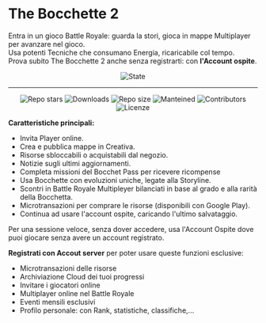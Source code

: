 # The Bocchette 2

Entra in un gioco Battle Royale: guarda la stori, gioca in mappe Multiplayer per avanzare nel gioco.<br>
Usa potenti Tecniche che consumano Energia, ricaricabile col tempo.<br>
Prova subito The Bocchette 2 anche senza registrarti: con **l'Account ospite**.

<div align="center">

  ![State](https://img.shields.io/badge/State%3A-Making-white)
</div>
<hr>
<div align="center">

  ![Repo stars](https://img.shields.io/github/stars/Croc-Prog-github/The-Bocchette-2)
  ![Downloads](https://img.shields.io/github/downloads/NOME_UTENTE/NOME_REPO/total)
  ![Repo size](https://img.shields.io/github/repo-size/Croc-Prog-github/The-Bocchette-2)
  ![Manteined](https://img.shields.io/badge/Aggiornamenti-SI!-green)
  ![Contributors](https://img.shields.io/github/contributors/Croc-Prog-github/The-Bocchette-2)
  ![Licenze](https://img.shields.io/badge/licenze-MIT-blue?link=https%3A%2F%2Fgithub.com%2FCroc-Prog-github%2FThe-Bocchette-2%2Fblob%2Fmain%2FLICENSE.md)
</div>

**Caratteristiche principali:**
- Invita Player online.
- Crea e pubblica mappe in Creativa.
- Risorse sbloccabili o acquistabili dal negozio.
- Notizie sugli ultimi aggiornamenti. 
- Completa missioni del Bocchet Pass per ricevere ricompense
- Usa Bocchette con evoluzioni uniche, legate alla Storyline.
- Scontri in Battle Royale Multipleyer bilanciati in base al grado e alla rarità della Bocchetta.
- Microtransazioni per comprare le risorse (disponibili con Google Play).
- Continua ad usare l'account ospite, caricando l'ultimo salvataggio.

Per una sessione veloce, senza dover accedere, usa l'Account Ospite dove puoi giocare senza avere un account registrato.<br>

**Registrati con Accout server** per poter usare queste funzioni esclusive:
- Microtransazioni delle risorse
- Archiviazione Cloud dei tuoi progressi
- Invitare i giocatori online
- Multiplayer online nel Battle Royale
- Eventi mensili esclusivi
- Profilo personale: con Rank, statistiche, classifiche,...